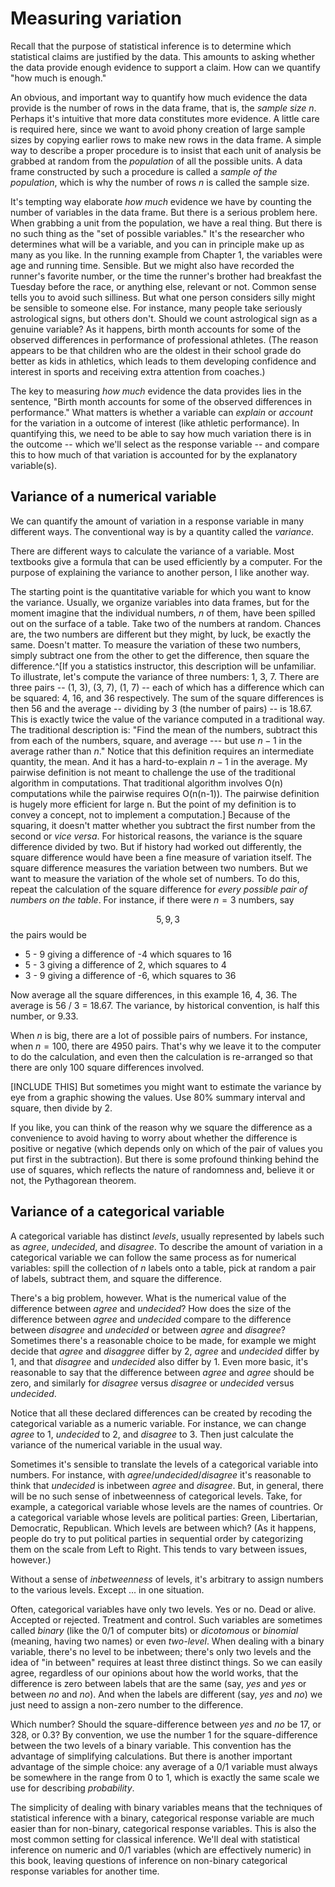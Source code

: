 # Measuring variation

Recall that the purpose of statistical inference is to determine which statistical claims are justified by the data. This amounts to asking whether the data provide enough evidence to support a claim. How can we quantify "how much is enough."

An obvious, and important way to quantify how much evidence the data provide is the number of rows in the data frame, that is, the *sample size* $n$. Perhaps it's intuitive that more data constitutes more evidence. A little care is  required here, since we want to avoid phony creation of large sample sizes by copying  earlier rows to make new rows in the data frame. A simple way to describe a proper procedure is to insist that each unit of analysis be grabbed at random from the *population* of all the possible units. A data frame constructed by such a procedure is called a *sample of  the population*, which is why the number of rows $n$ is called the sample size.

It's tempting way elaborate *how much* evidence we have by counting the number of variables in the data frame. But there is a serious problem here. When grabbing a unit from the population, we have a real thing. But there is no such thing as the "set of possible variables." It's the researcher who determines what will be a variable, and you can in  principle make  up  as  many as you  like. In the running example from Chapter 1, the variables were age and running time. Sensible. But we might also have recorded the runner's favorite number, or the time the runner's brother had breakfast the Tuesday before  the race, or anything else, relevant or not. Common sense tells you to avoid such silliness. But what one person considers silly might be sensible to someone else. For instance, many people take seriously astrological signs, but others don't. Should we count astrological sign as a genuine variable? As it happens, birth month accounts for some  of the observed differences in performance of professional athletes. (The reason appears to be that children who  are the oldest in their school grade do better as kids in athletics, which leads to them developing confidence and interest in sports and receiving extra attention from coaches.)

The key to measuring *how much* evidence the data provides lies in the sentence, "Birth month accounts for some of the observed differences in performance." What matters is whether a variable can *explain* or *account* for the variation in a outcome of interest (like athletic performance). In quantifying  this, we need to be able to say how much variation  there is in the outcome -- which we'll select as the response variable -- and compare  this to how much  of that variation is accounted for by the explanatory variable(s).

## Variance of a numerical variable

We can quantify the amount of variation in a response variable in many different ways. The conventional way is by a quantity called the *variance*.

There are different ways to calculate the variance of a variable. Most textbooks give a formula that can be used efficiently by a computer. For the purpose of explaining the variance to another person, I like another way.

The starting point is the quantitative variable for which you want to know the variance. Usually, we organize variables into data frames, but for the moment imagine that the individual numbers,  $n$ of them, have  been spilled out on  the surface of a table. Take two of the numbers at random. Chances are, the two numbers are different but they might, by luck, be exactly the same. Doesn't matter. To measure the variation of these two numbers, simply subtract one from the other to get the difference, then square the difference.^[If you a statistics instructor, this description will be unfamiliar. To illustrate,  let's compute the variance of three numbers: 1, 3, 7. There are three pairs -- (1, 3),  (3, 7), (1, 7) -- each of which has a difference which can be squared: 4, 16, and 36 respectively. The sum of the square differences is then 56  and the average -- dividing by 3 (the number of pairs) -- is 18.67. This is exactly twice the value of the variance computed in a traditional way.
The traditional description is: "Find the mean of the numbers, subtract this from each of the numbers, square, and average --- but use $n-1$ in the average rather than $n$." Notice that this definition requires an intermediate quantity, the mean. And it has a hard-to-explain $n-1$ in the average.
My pairwise definition is not meant to challenge the use of the traditional algorithm in computations. That traditional algorithm involves O(n) computations while the pairwise requires O(n(n-1)). The pairwise definition is hugely more efficient for large n. But the point of my definition is to convey a concept, not to implement a computation.] Because of the squaring, it doesn't matter whether you subtract the first number from the second or *vice versa*.  For historical reasons, the variance is the square difference divided by two. But if history had worked out differently, the square difference would have been a fine measure of variation itself.
The square difference measures  the variation between two numbers. But we want  to  measure the variation of the whole set of numbers. To do this, repeat the calculation of the square difference for *every possible pair of numbers on the table*. For instance, if there were $n=3$ numbers, say 

$$5, 9,  3$$ 
the pairs would be 

- 5 - 9 giving a  difference of -4 which squares  to  16
- 5 - 3 giving a difference of 2, which squares to 4
- 3 - 9 giving a difference of -6, which squares to 36

Now average all the square differences, in this example 16, 4, 36.  The average  is 56 / 3 = 18.67. The variance, by  historical  convention,  is half this number, or 9.33.

When $n$ is big, there are a lot of possible pairs of numbers. For  instance,  when $n = 100$, there  are 4950 pairs. That's why  we leave it to the computer to do the calculation, and even then the calculation is re-arranged so that there are only 100 square differences involved.  

[INCLUDE THIS] But sometimes you might want to estimate the variance by eye from a graphic showing the values. Use 80% summary interval and square, then divide by 2.

If you like, you can think of the reason why we square the difference as a convenience to avoid having  to worry about whether the difference is positive or negative (which depends only on which of the  pair of values you put first in  the subtraction). But there is some profound thinking behind the use of squares, which reflects the nature  of randomness and, believe it or not, the Pythagorean theorem.

## Variance of a categorical variable

A categorical variable has distinct *levels*, usually represented by labels such as *agree*, *undecided*, and *disagree*. To describe the amount of variation in a categorical variable we can follow  the same process as for numerical variables: spill the collection of $n$ labels onto a table, pick at random  a  pair of labels, subtract them, and square the difference. 

There's a big problem, however. What is the numerical value of the difference between *agree* and *undecided*? How does the size of the difference between *agree* and *undecided* compare  to the difference between *disagree* and *undecided* or between *agree* and *disagree*?  Sometimes there's a reasonable choice to be made, for example  we might decide that *agree* and *disaggree* differ by  2,  *agree* and  *undecided*  differ by 1, and that *disagree* and *undecided* also differ by 1. Even more basic, it's reasonable to say that the difference between *agree* and *agree* should be zero, and similarly for *disagree* versus  *disagree* or *undecided* versus *undecided*. 

Notice that all these declared differences can be created  by recoding the categorical variable as a numeric variable. For instance, we can change *agree* to 1, *undecided* to  2, and *disagree*  to 3.  Then just calculate the variance of the  numerical variable in the usual  way.

Sometimes it's sensible to translate the levels  of a categorical variable into numbers. For instance, with  *agree*/*undecided*/*disagree* it's reasonable to think that *undecided* is inbetween *agree* and *disagree*. But, in general, there will be no such sense of inbetweenness of categorical levels. Take, for  example, a categorical variable  whose levels are the names of countries. Or a categorical variable whose levels are political parties: Green, Libertarian, Democratic, Republican. Which levels are between which? (As it happens, people do try to  put  political parties in sequential order by categorizing them on the scale from Left to Right. This tends to vary between issues, however.)

Without a sense of *inbetweenness* of levels, it's arbitrary to assign numbers to the various levels. Except ... in one situation.

Often, categorical variables have only two levels. Yes or no. Dead or alive. Accepted or rejected. Treatment and control. Such variables are sometimes called *binary* (like the 0/1 of computer bits) or *dicotomous*  or  *binomial* (meaning, having two names) or even  *two-level*. When dealing with a binary variable, there's no level to be inbetween; there's only two levels and the idea of "in between" requires at least three distinct things. So we can easily agree, regardless of our opinions about how the world works, that the  difference is zero between labels that  are the same (say, *yes* and *yes* or  between *no* and *no*). And when the labels are different (say, *yes* and *no*) we just need to assign a non-zero number to the difference.

Which number? Should the square-difference between *yes* and *no* be 17, or 328, or  0.3? By convention, we use the number 1 for the square-difference between the two levels of a binary variable. This convention has the advantage of simplifying calculations. But there is another  important  advantage of  the simple choice:  any average of a 0/1 variable must always be somewhere in the range from 0 to 1, which is exactly the same scale we use for describing *probability*.

The simplicity of dealing with binary variables means that the techniques of statistical  inference  with a binary,  categorical response variable are much easier than for non-binary, categorical  response variables. This  is  also  the most common setting for classical inference. We'll deal with statistical  inference on numeric and 0/1 variables (which are effectively  numeric) in this book, leaving questions of inference on non-binary categorical response variables for another time.




